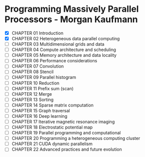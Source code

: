 # Programming Massively Parallel Processors - Morgan Kaufmann

- [x] CHAPTER 01 Introduction
- [x] CHAPTER 02 Heterogeneous data parallel computing
- [ ] CHAPTER 03 Multidimensional grids and data
- [ ] CHAPTER 04 Compute architecture and scheduling
- [ ] CHAPTER 05 Memory architecture and data locality
- [ ] CHAPTER 06 Performance considerations 
- [ ] CHAPTER 07 Convolution
- [ ] CHAPTER 08 Stencil 
- [ ] CHAPTER 09 Parallel histogram
- [ ] CHAPTER 10 Reduction
- [ ] CHAPTER 11 Prefix sum (scan)
- [ ] CHAPTER 12 Merge
- [ ] CHAPTER 13 Sorting
- [ ] CHAPTER 14 Sparse matrix computation
- [ ] CHAPTER 15 Graph traversal
- [ ] CHAPTER 16 Deep learning
- [ ] CHAPTER 17 Iterative magnetic resonance imaging
- [ ] CHAPTER 18 Electrostatic potential map
- [ ] CHAPTER 19 Parallel programming and computational
- [ ] CHAPTER 20 Programming a heterogeneous computing cluster
- [ ] CHAPTER 21 CUDA dynamic parallelism
- [ ] CHAPTER 22 Advanced practices and future evolution